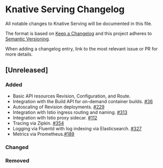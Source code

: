 # Knative Serving Changelog
All notable changes to Knative Serving will be documented in this file.

The format is based on [Keep a Changelog](http://keepachangelog.com/en/1.0.0/)
and this project adheres to [Semantic
Versioning](http://semver.org/spec/v2.0.0.html).

When adding a changelog entry, link to the most relevant issue or PR for more
details.

## [Unreleased]
### Added
* Basic API resources Revision, Configuration, and Route.
* Integration with the Build API for on-demand container builds. [#36](https://github.com/knative/serving/pull/36)
* Autoscaling of Revision deployments. [#229](https://github.com/knative/serving/pull/229)
* Integration with Istio ingress routing and naming. [#313](https://github.com/knative/serving/issues/313)
* Integration with Istio proxy sidecar. [#112](https://github.com/knative/serving/issues/112)
* Tracing via Zipkin. [#354](https://github.com/knative/serving/pull/354)
* Logging via Fluentd with log indexing via Elasticsearch. [#327](https://github.com/knative/serving/pull/327)
* Metrics via Prometheus.[#189](https://github.com/knative/serving/pull/189)

### Changed

### Removed

<!-- To create a new release:

1. Change [Unreleased] to the released version number and add a release date.
   Example: ## [0.1.0] - 2018-04-01

2. Copy the following template above the just released version:

## [Unreleased]
### Added

### Changed

### Removed

-->
